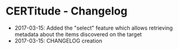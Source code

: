 CERTitude - Changelog
=============

* 2017-03-15: Added the "select" feature which allows retrieving metadata about the items discovered on the target
* 2017-03-15: CHANGELOG creation